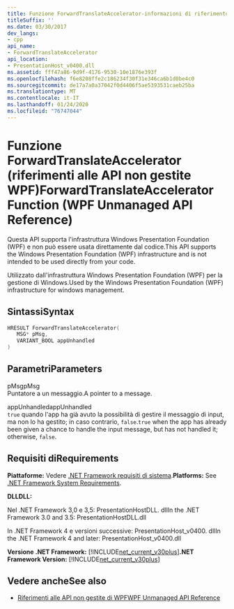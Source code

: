 ```yaml
---
title: Funzione ForwardTranslateAccelerator-informazioni di riferimento sulle API WPF non gestite
titleSuffix: ''
ms.date: 03/30/2017
dev_langs:
- cpp
api_name:
- ForwardTranslateAccelerator
api_location:
- PresentationHost_v0400.dll
ms.assetid: fff47a86-9d9f-4176-9530-10e1876e393f
ms.openlocfilehash: f6e8208ffe2c186234f30f31e346ca6b1d0be4c0
ms.sourcegitcommit: de17a7a0a37042f0d4406f5ae5393531caeb25ba
ms.translationtype: MT
ms.contentlocale: it-IT
ms.lasthandoff: 01/24/2020
ms.locfileid: "76747044"
---
```

# <a name="forwardtranslateaccelerator-function-wpf-unmanaged-api-reference"></a><span data-ttu-id="3a00c-102">Funzione ForwardTranslateAccelerator (riferimenti alle API non gestite WPF)</span><span class="sxs-lookup"><span data-stu-id="3a00c-102">ForwardTranslateAccelerator Function (WPF Unmanaged API Reference)</span></span>
<span data-ttu-id="3a00c-103">Questa API supporta l'infrastruttura Windows Presentation Foundation (WPF) e non può essere usata direttamente dal codice.</span><span class="sxs-lookup"><span data-stu-id="3a00c-103">This API supports the Windows Presentation Foundation (WPF) infrastructure and is not intended to be used directly from your code.</span></span>  
  
 <span data-ttu-id="3a00c-104">Utilizzato dall'infrastruttura Windows Presentation Foundation (WPF) per la gestione di Windows.</span><span class="sxs-lookup"><span data-stu-id="3a00c-104">Used by the Windows Presentation Foundation (WPF) infrastructure for windows management.</span></span>  
  
## <a name="syntax"></a><span data-ttu-id="3a00c-105">Sintassi</span><span class="sxs-lookup"><span data-stu-id="3a00c-105">Syntax</span></span>  
  
```cpp  
HRESULT ForwardTranslateAccelerator(  
   MSG* pMsg,   
   VARIANT_BOOL appUnhandled  
)  
```  
  
## <a name="parameters"></a><span data-ttu-id="3a00c-106">Parametri</span><span class="sxs-lookup"><span data-stu-id="3a00c-106">Parameters</span></span>  
 <span data-ttu-id="3a00c-107">pMsg</span><span class="sxs-lookup"><span data-stu-id="3a00c-107">pMsg</span></span>  
 <span data-ttu-id="3a00c-108">Puntatore a un messaggio.</span><span class="sxs-lookup"><span data-stu-id="3a00c-108">A pointer to a message.</span></span>  
  
 <span data-ttu-id="3a00c-109">appUnhandled</span><span class="sxs-lookup"><span data-stu-id="3a00c-109">appUnhandled</span></span>  
 <span data-ttu-id="3a00c-110">`true` quando l'app ha già avuto la possibilità di gestire il messaggio di input, ma non lo ha gestito; in caso contrario, `false`.</span><span class="sxs-lookup"><span data-stu-id="3a00c-110">`true` when the app has already been given a chance to handle the input message, but has not handled it; otherwise, `false`.</span></span>  
  
## <a name="requirements"></a><span data-ttu-id="3a00c-111">Requisiti di</span><span class="sxs-lookup"><span data-stu-id="3a00c-111">Requirements</span></span>  
 <span data-ttu-id="3a00c-112">**Piattaforme:** Vedere [.NET Framework requisiti di sistema](../../get-started/system-requirements.md).</span><span class="sxs-lookup"><span data-stu-id="3a00c-112">**Platforms:** See [.NET Framework System Requirements](../../get-started/system-requirements.md).</span></span>  
  
 <span data-ttu-id="3a00c-113">**DLL**</span><span class="sxs-lookup"><span data-stu-id="3a00c-113">**DLL:**</span></span>  
  
 <span data-ttu-id="3a00c-114">Nel .NET Framework 3,0 e 3,5: PresentationHostDLL. dll</span><span class="sxs-lookup"><span data-stu-id="3a00c-114">In the .NET Framework 3.0 and 3.5: PresentationHostDLL.dll</span></span>  
  
 <span data-ttu-id="3a00c-115">In .NET Framework 4 e versioni successive: PresentationHost_v0400. dll</span><span class="sxs-lookup"><span data-stu-id="3a00c-115">In the .NET Framework 4 and later: PresentationHost_v0400.dll</span></span>  
  
 <span data-ttu-id="3a00c-116">**Versione .NET Framework:** [!INCLUDE[net_current_v30plus](../../../../includes/net-current-v30plus-md.md)]</span><span class="sxs-lookup"><span data-stu-id="3a00c-116">**.NET Framework Version:** [!INCLUDE[net_current_v30plus](../../../../includes/net-current-v30plus-md.md)]</span></span>  
  
## <a name="see-also"></a><span data-ttu-id="3a00c-117">Vedere anche</span><span class="sxs-lookup"><span data-stu-id="3a00c-117">See also</span></span>

- [<span data-ttu-id="3a00c-118">Riferimenti alle API non gestite di WPF</span><span class="sxs-lookup"><span data-stu-id="3a00c-118">WPF Unmanaged API Reference</span></span>](wpf-unmanaged-api-reference.md)
